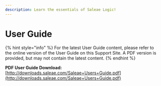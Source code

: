 ```yaml
---
description: Learn the essentials of Saleae Logic!
---
```


# User Guide

{% hint style="info" %}
For the latest User Guide content, please refer to the online version of the User Guide on this Support Site. A PDF version is provided, but may not contain the latest content.
{% endhint %}

**PDF User Guide Download:**  
[http://downloads.saleae.com/Saleae+Users+Guide.pdf](http://downloads.saleae.com/Saleae+Users+Guide.pdf)

